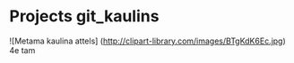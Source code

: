 # Projects git_kaulins

 ![Metama kaulina attels] (http://clipart-library.com/images/BTgKdK6Ec.jpg)
 4e tam                                         
